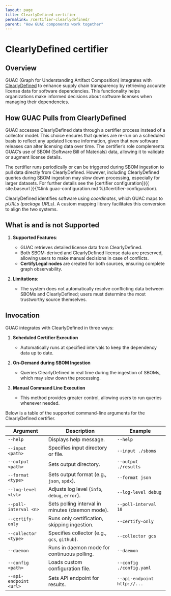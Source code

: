 ```yaml
---
layout: page
title: ClearlyDefined certifier
permalink: /certifier-clearlydefined/
parent: "How GUAC components work together"
---
```


# ClearlyDefined certifier

## Overview

GUAC (Graph for Understanding Artifact Composition) integrates with
[ClearlyDefined](https://clearlydefined.io/?sort=releaseDate&sortDesc=true) to
enhance supply chain transparency by retrieving accurate license data for
software dependencies. This functionality helps organizations make informed
decisions about software licenses when managing their dependencies.

## How GUAC Pulls from ClearlyDefined

GUAC accesses ClearlyDefined data through a certifier process instead of a
collector model. This choice ensures that queries are re-run on a scheduled
basis to reflect any updated license information, given that new software
releases can alter licensing data over time. The certifier’s role complements
GUAC’s use of SBOM (Software Bill of Materials) data, allowing it to validate or
augment license details.

The certifier runs periodically or can be triggered during SBOM ingestion to
pull data directly from ClearlyDefined. However, including ClearlyDefined
queries during SBOM ingestion may slow down processing, especially for larger
datasets. For further details see the [certifier configuration]({{ site.baseurl }}{%link guac-configuration.md %}#certifier-configuration).

ClearlyDefined identifies software using _coordinates_, which GUAC maps to
_pURLs (package URLs)_. A custom mapping library facilitates this conversion to
align the two systems.

## What is and is not Supported

1. **Supported Features**:

   - GUAC retrieves detailed license data from ClearlyDefined.
   - Both SBOM-derived and ClearlyDefined license data are preserved, allowing
     users to make manual decisions in case of conflicts.
   - **CertifyLegal nodes** are created for both sources, ensuring complete
     graph observability.

2. **Limitations**:
   - The system does not automatically resolve conflicting data between SBOMs
     and ClearlyDefined; users must determine the most trustworthy source
     themselves.

## Invocation

GUAC integrates with ClearlyDefined in three ways:

1. **Scheduled Certifier Execution**

   - Automatically runs at specified intervals to keep the dependency data up to
     date.

2. **On-Demand during SBOM Ingestion**

   - Queries ClearlyDefined in real time during the ingestion of SBOMs, which
     may slow down the processing.

3. **Manual Command Line Execution**
   - This method provides greater control, allowing users to run queries
     whenever needed.

Below is a table of the supported command-line arguments for the ClearlyDefined
certifier.

| **Argument**           | **Description**                                 | **Example**                 |
| ---------------------- | ----------------------------------------------- | --------------------------- |
| `--help`               | Displays help message.                          | `--help`                    |
| `--input <path>`       | Specifies input directory or file.              | `--input ./sboms`           |
| `--output <path>`      | Sets output directory.                          | `--output ./results`        |
| `--format <type>`      | Sets output format (e.g., `json`, `spdx`).      | `--format json`             |
| `--log-level <lvl>`    | Adjusts log level (`info`, `debug`, `error`).   | `--log-level debug`         |
| `--poll-interval <n>`  | Sets polling interval in minutes (daemon mode). | `--poll-interval 10`        |
| `--certify-only`       | Runs only certification, skipping ingestion.    | `--certify-only`            |
| `--collector <type>`   | Specifies collector (e.g., `gcs`, `github`).    | `--collector gcs`           |
| `--daemon`             | Runs in daemon mode for continuous polling.     | `--daemon`                  |
| `--config <path>`      | Loads custom configuration file.                | `--config ./config.yaml`    |
| `--api-endpoint <url>` | Sets API endpoint for results.                  | `--api-endpoint http://...` |
